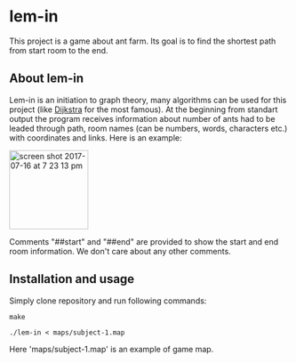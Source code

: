 # lem-in

This project is a game about ant farm. Its goal is to find the shortest path from start room to the end.

## About lem-in

Lem-in is an initiation to graph theory, many algorithms can be used for this project (like [Dijkstra](https://en.wikipedia.org/wiki/Dijkstra%27s_algorithm) for the most famous).
At the beginning from standart output the program receives information about number of ants had to be leaded through path, room names (can be numbers, words, characters etc.) with coordinates and links. Here is an example:

<img width="142" alt="screen shot 2017-07-16 at 7 23 13 pm" align="middle" src="https://user-images.githubusercontent.com/25576444/28254024-ea2c5eb6-6a5d-11e7-922c-5808975b2419.png" >

Comments "##start" and "##end" are provided to show the start and end room information. We don't care about any other comments.

## Installation and usage

Simply clone repository and run following commands:

```
make

./lem-in < maps/subject-1.map
```
Here 'maps/subject-1.map' is an example of game map.
